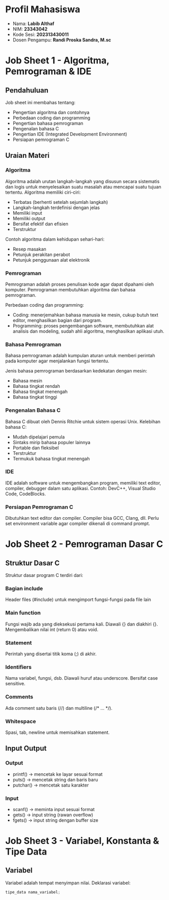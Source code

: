 # Profil Mahasiswa

- Nama: **Labib Althaf**
- NIM: **23343042**
- Kode Sesi: **202313430011**
- Dosen Pengampu: **Randi Proska Sandra, M.sc**

# Job Sheet 1 - Algoritma, Pemrograman & IDE

## Pendahuluan
Job sheet ini membahas tentang:
- Pengertian algoritma dan contohnya
- Perbedaan coding dan programming
- Pengertian bahasa pemrograman
- Pengenalan bahasa C
- Pengertian IDE (Integrated Development Environment)
- Persiapan pemrograman C

## Uraian Materi

### Algoritma
Algoritma adalah urutan langkah-langkah yang disusun secara sistematis dan logis untuk menyelesaikan suatu masalah atau mencapai suatu tujuan tertentu. Algoritma memiliki ciri-ciri:
- Terbatas (berhenti setelah sejumlah langkah)
- Langkah-langkah terdefinisi dengan jelas
- Memiliki input
- Memiliki output
- Bersifat efektif dan efisien
- Terstruktur

Contoh algoritma dalam kehidupan sehari-hari:
- Resep masakan
- Petunjuk perakitan perabot
- Petunjuk penggunaan alat elektronik

### Pemrograman
Pemrograman adalah proses penulisan kode agar dapat dipahami oleh komputer. Pemrograman membutuhkan algoritma dan bahasa pemrograman.

Perbedaan coding dan programming:
- Coding: menerjemahkan bahasa manusia ke mesin, cukup butuh text editor, menghasilkan bagian dari program.
- Programming: proses pengembangan software, membutuhkan alat analisis dan modeling, sudah ahli algoritma, menghasilkan aplikasi utuh.

### Bahasa Pemrograman
Bahasa pemrograman adalah kumpulan aturan untuk memberi perintah pada komputer agar menjalankan fungsi tertentu.

Jenis bahasa pemrograman berdasarkan kedekatan dengan mesin:
- Bahasa mesin
- Bahasa tingkat rendah
- Bahasa tingkat menengah
- Bahasa tingkat tinggi

### Pengenalan Bahasa C
Bahasa C dibuat oleh Dennis Ritchie untuk sistem operasi Unix. Kelebihan bahasa C:
- Mudah dipelajari pemula
- Sintaks mirip bahasa populer lainnya
- Portable dan fleksibel
- Terstruktur
- Termukuk bahasa tingkat menengah

### IDE
IDE adalah software untuk mengembangkan program, memiliki text editor, compiler, debugger dalam satu aplikasi. Contoh: DevC++, Visual Studio Code, CodeBlocks.

### Persiapan Pemrograman C
Dibutuhkan text editor dan compiler. Compiler bisa GCC, Clang, dll. Perlu set environment variable agar compiler dikenali di command prompt.

# Job Sheet 2 - Pemrograman Dasar C

## Struktur Dasar C
Struktur dasar program C terdiri dari:

### Bagian include
Header files (#include) untuk mengimport fungsi-fungsi pada file lain

### Main function
Fungsi wajib ada yang dieksekusi pertama kali. Diawali {} dan diakhiri {}. Mengembalikan nilai int (return 0) atau void.

### Statement
Perintah yang disertai titik koma (;) di akhir.

### Identifiers
Nama variabel, fungsi, dsb. Diawali huruf atau underscore. Bersifat case sensitive.

### Comments
Ada comment satu baris (//) dan multiline (/* ... */).

### Whitespace
Spasi, tab, newline untuk memisahkan statement.

## Input Output

### Output
- printf() -> mencetak ke layar sesuai format
- puts() -> mencetak string dan baris baru
- putchar() -> mencetak satu karakter

### Input
- scanf() -> meminta input sesuai format
- gets() -> input string (rawan overflow)
- fgets() -> input string dengan buffer size

# Job Sheet 3 - Variabel, Konstanta & Tipe Data

## Variabel
Variabel adalah tempat menyimpan nilai. Deklarasi variabel:

```c
tipe_data nama_variabel;



